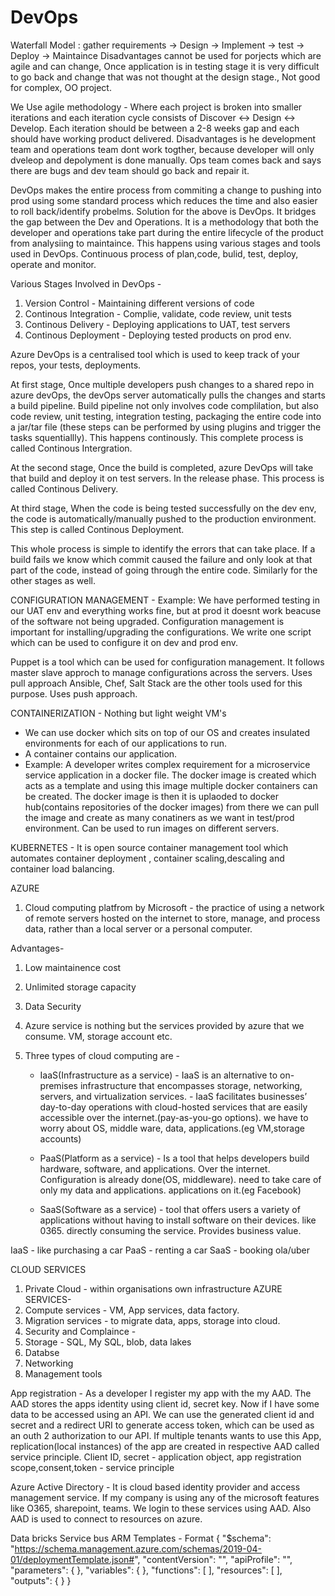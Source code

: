 # DevOps
Waterfall Model : gather requirements -> Design -> Implement -> test -> Deploy -> Maintaince
Disadvantages cannot be used for porjects which are agile and can change, Once application is in testing stage it is very difficult to go back and change that was not thought at the design stage., Not good for complex, OO project.

We Use agile methodology - Where each project is broken into smaller iterations and each iteration cycle consists of Discover <-> Design <-> Develop. Each iteration should be between a 2-8 weeks gap and each should have working product delivered. 
Disadvantages is he development team and operations team dont work togther, because developer will only dveleop and depolyment is done manually. Ops team comes back and says there are bugs and dev team should go back and repair it.

DevOps makes the entire process from commiting a change to pushing into prod using some standard process which reduces the time and also easier to roll back/identify probelms.
Solution for the above is DevOps. It bridges the gap between the Dev and Operations. It is a methodology that both the developer and operations take part during the entire lifecycle of the product from analysiing to maintaince. This happens using various stages and tools used in DevOps. Continuous process of plan,code, bulid, test, deploy, operate and monitor.

Various Stages Involved in DevOps - 
1. Version Control - Maintaining different versions of code
2. Continous Integration - Complie, validate, code review, unit tests
3. Continous Delivery - Deploying applications to UAT, test servers
4. Continous Deployment - Deploying tested products on prod env.

Azure DevOps is a centralised tool which is used to keep track of your repos, your tests, deployments.

At first stage,
Once multiple developers push changes to a shared repo in azure devOps, the devOps server automatically pulls the changes and starts a build pipeline. Build pipeline not only involves code complilation, but also code review, unit testing, integration testing, packaging the entire code into a jar/tar file (these steps can be performed by using plugins and trigger the tasks squentiallly). This happens continously.  This complete process is called Continous Intergration.

At the second stage,
Once the build is completed, azure DevOps will take that build and deploy it on test servers. In the release phase. This process is called Continous Delivery.

At third stage,
When the code is being tested successfully on the dev env, the code is automatically/manually pushed to the production environment. This step is called Continous Deployment.

This whole process is simple to identify the errors that can take place. If a build fails we know which commit caused the failure and only look at that part of the code, instead of going through the entire code. Similarly for the other stages as well.


 CONFIGURATION MANAGEMENT - 
 Example: We have performed testing in our UAT env and everything works fine, but at prod it doesnt work beacuse of the software not being upgraded. Configuration management is important for installing/upgrading the configurations. We write one script which can be used to configure it on dev and prod env.
 
Puppet is a tool which can be used for configuration management. It follows master slave approch to manage configurations across the servers. Uses pull approach
Ansible, Chef, Salt Stack are the other tools used for this purpose. Uses push approach.

CONTAINERIZATION - Nothing but light weight VM's
- We can use docker which sits on top of our OS and creates insulated environments for each of our applications to run.
- A container contains our application.
- Example: A developer writes complex requirement for a microservice service application in a docker file. The docker image is created which acts as a template and using this image multiple docker containers can be created. The docker image is then it is uplaoded to docker hub(contains repositories of the docker images) from there we can pull the image and create as many conatiners as we want in test/prod environment. Can be used to run images on different servers.


KUBERNETES - It is open source container management tool which automates container deployment , container scaling,descaling and container load balancing.

AZURE

1. Cloud computing platfrom by Microsoft - the practice of using a network of remote servers hosted on the internet to store, manage, and process data, rather than a local server or a personal computer.

Advantages-
1. Low maintainence cost
2. Unlimited storage capacity
3. Data Security


5. Azure service is nothing but the services provided by azure that we consume. VM, storage account etc.
6. Three types of cloud computing are -

   - IaaS(Infrastructure as a service) - IaaS is an alternative to on-premises infrastructure that encompasses storage, networking, servers, and virtualization services. 
									   - IaaS facilitates businesses’ day-to-day operations with cloud-hosted services that are easily accessible over the internet.(pay-as-you-go options). we have to worry about OS, middle ware, data, applications.(eg VM,storage accounts)
									   
   - PaaS(Platform as a service) -   Is a tool that helps developers build hardware, software, and applications. Over the internet. Configuration is already done(OS, middleware). need to take care of only my data and applications.
                                     applications on it.(eg Facebook)
   - SaaS(Software as a service) -	 tool that offers users a variety of applications without having to install software on their devices. like 0365. directly consuming the service. Provides business value.

IaaS - like purchasing a car
PaaS - renting a car
SaaS - booking ola/uber

CLOUD SERVICES 
1. Private Cloud - within organisations own infrastructure
AZURE SERVICES-
1. Compute services - VM, App services, data factory.
2. Migration services - to migrate data, apps, storage into cloud. 
3. Security and Complaince - 
4. Storage - SQL, My SQL, blob, data lakes
5. Databse
6. Networking
7. Management tools


App registration - As a developer I register my app with the my AAD. The AAD stores the apps identity using client id, secret key. Now if I have some data to be accessed using an API.
We can use the generated client id and secret and a redirect URI to generate access token, which can be used as an outh 2 authorization to our API. 
If multiple tenants wants to use this App, replication(local instances) of the app are created in respective AAD called service principle.
Client ID, secret - application object, app registration
scope,consent,token - service principle

Azure Active Directory - It is cloud based identity provider and access management service. If my company is using any of the microsoft features like O365, sharepoint, teams. We login to these services using AAD. Also AAD is used to connect to resources on azure.

Data bricks
Service bus
ARM Templates - Format
{
  "$schema": "https://schema.management.azure.com/schemas/2019-04-01/deploymentTemplate.json#",
  "contentVersion": "",
  "apiProfile": "",
  "parameters": {  },
  "variables": {  },
  "functions": [  ],
  "resources": [  ],
  "outputs": {  }
}

